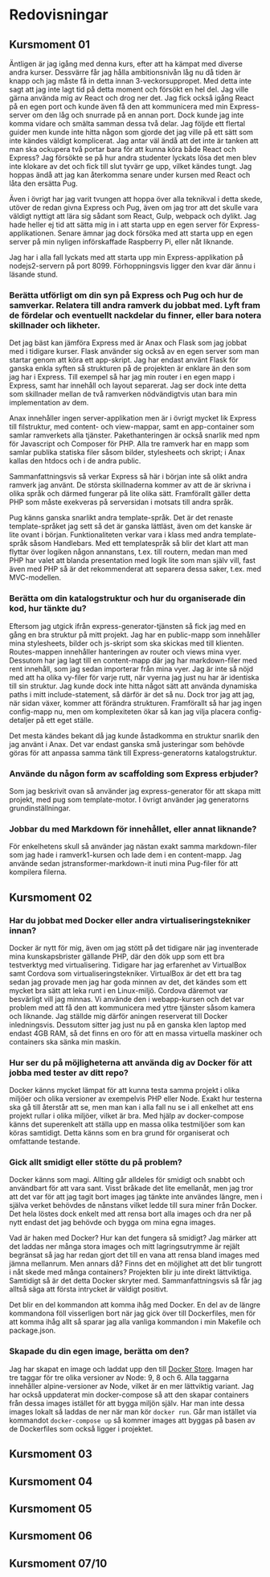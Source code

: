 Redovisningar
=============

Kursmoment 01
------------

Äntligen är jag igång med denna kurs, efter att ha kämpat med diverse andra kurser. Dessvärre får jag hålla ambitionsnivån låg nu då tiden är knapp och jag måste få in detta innan 3-veckorsuppropet. Med detta inte sagt att jag inte lagt tid på detta moment och försökt en hel del. Jag ville gärna använda mig av React och drog ner det. Jag fick också igång React på en egen port och kunde även få den att kommunicera med min Express-server om den låg och snurrade på en annan port. Dock kunde jag inte komma vidare och smälta samman dessa två delar. Jag följde ett flertal guider men kunde inte hitta någon som gjorde det jag ville på ett sätt som inte kändes väldigt komplicerat. Jag antar väl ändå att det inte är tanken att man ska ockupera två portar bara för att kunna köra både React och Express? Jag försökte se på hur andra studenter lyckats lösa det men blev inte klokare av det och fick till slut tyvärr ge upp, vilket kändes tungt. Jag hoppas ändå att jag kan återkomma senare under kursen med React och låta den ersätta Pug.

Även i övrigt har jag varit tvungen att hoppa över alla teknikval i detta skede, utöver de redan givna Express och Pug, även om jag tror att det skulle vara väldigt nyttigt att lära sig sådant som React, Gulp, webpack och dylikt. Jag hade heller ej tid att sätta mig in i att starta upp en egen server för Express-applikationen. Senare ämnar jag dock försöka med att starta upp en egen server på min nyligen införskaffade Raspberry Pi, eller nåt liknande.

Jag har i alla fall lyckats med att starta upp min Express-applikation på nodejs2-servern på port 8099. Förhoppningsvis ligger den kvar där ännu i läsande stund.

### Berätta utförligt om din syn på Express och Pug och hur de samverkar. Relatera till andra ramverk du jobbat med. Lyft fram de fördelar och eventuellt nackdelar du finner, eller bara notera skillnader och likheter.
Det jag bäst kan jämföra Express med är Anax och Flask som jag jobbat med i tidigare kurser. Flask använder sig också av en egen server som man startar genom att köra ett app-skript. Jag har endast använt Flask för ganska enkla syften så strukturen på de projekten är enklare än den som jag har i Express. Till exempel så har jag min router i en egen mapp i Express, samt har innehåll och layout separerat. Jag ser dock inte detta som skillnader mellan de två ramverken nödvändigtvis utan bara min implementation av dem.

Anax innehåller ingen server-applikation men är i övrigt mycket lik Express till filstruktur, med content- och view-mappar, samt en app-container som samlar ramverkets alla tjänster. Pakethanteringen är också snarlik med npm för Javascript och Composer för PHP. Alla tre ramverk har en mapp som samlar publika statiska filer såsom bilder, stylesheets och skript; i Anax kallas den htdocs och i de andra public.

Sammanfattningsvis så verkar Express så här i början inte så olikt andra ramverk jag använt. De största skillnaderna kommer av att de är skrivna i olika språk och därmed fungerar på lite olika sätt. Framförallt gäller detta PHP som måste exekveras på serversidan i motsats till andra språk.

Pug känns ganska snarlikt andra template-språk. Det är det renaste template-språket jag sett så det är ganska lättläst, även om det kanske är lite ovant i början. Funktionaliteten verkar vara i klass med andra template-språk såsom Handlebars. Med ett templatespråk så blir det klart att man flyttar över logiken någon annanstans, t.ex. till routern, medan man med PHP har valet att blanda presentation med logik lite som man själv vill, fast även med PHP så är det rekommenderat att separera dessa saker, t.ex. med MVC-modellen.

### Berätta om din katalogstruktur och hur du organiserade din kod, hur tänkte du?
Eftersom jag utgick ifrån express-generator-tjänsten så fick jag med en gång en bra struktur på mitt projekt. Jag har en public-mapp som innehåller mina stylesheets, bilder och js-skript som ska skickas med till klienten. Routes-mappen innehåller hanteringen av router och views mina vyer. Dessutom har jag lagt till en content-mapp där jag har markdown-filer med rent innehåll, som jag sedan importerar från mina vyer. Jag är inte så nöjd med att ha olika vy-filer för varje rutt, när vyerna jag just nu har är identiska till sin struktur. Jag kunde dock inte hitta något sätt att använda dynamiska paths i mitt include-statement, så därför är det så nu. Dock tror jag att jag, när sidan växer, kommer att förändra strukturen. Framförallt så har jag ingen config-mapp nu, men om komplexiteten ökar så kan jag vilja placera config-detaljer på ett eget ställe.

Det mesta kändes bekant då jag kunde åstadkomma en struktur snarlik den jag använt i Anax. Det var endast ganska små justeringar som behövde göras för att anpassa samma tänk till Express-generatorns katalogstruktur.

### Använde du någon form av scaffolding som Express erbjuder?
Som jag beskrivit ovan så använder jag express-generator för att skapa mitt projekt, med pug som template-motor. I övrigt använder jag generatorns grundinställningar.

### Jobbar du med Markdown för innehållet, eller annat liknande?
För enkelhetens skull så använder jag nästan exakt samma markdown-filer som jag hade i ramverk1-kursen och lade dem i en content-mapp. Jag använde sedan jstransformer-markdown-it inuti mina Pug-filer för att kompilera filerna.



Kursmoment 02
-------------

### Har du jobbat med Docker eller andra virtualiseringstekniker innan?
Docker är nytt för mig, även om jag stött på det tidigare när jag inventerade mina kunskapsbrister gällande PHP, där den dök upp som ett bra testverktyg med virtualisering. Tidigare har jag erfarenhet av VirtualBox samt Cordova som virtualiseringstekniker. VirtualBox är det ett bra tag sedan jag provade men jag har goda minnen av det, det kändes som ett mycket bra sätt att leka runt i en Linux-miljö. Cordova däremot var besvärligt vill jag minnas. Vi använde den i webapp-kursen och det var problem med att få den att kommunicera med yttre tjänster såsom kamera och liknande. Jag ställde mig därför aningen reserverat till Docker inledningsvis. Dessutom sitter jag just nu på en ganska klen laptop med endast 4GB RAM, så det finns en oro för att en massa virtuella maskiner och containers ska sänka min maskin.


### Hur ser du på möjligheterna att använda dig av Docker för att jobba med tester av ditt repo?
Docker känns mycket lämpat för att kunna testa samma projekt i olika miljöer och olika versioner av exempelvis PHP eller Node. Exakt hur testerna ska gå till återstår att se, men man kan i alla fall nu se i all enkelhet att ens projekt rullar i olika miljöer, vilket är bra. Med hjälp av docker-compose känns det superenkelt att ställa upp en massa olika testmiljöer som kan köras samtidigt. Detta känns som en bra grund för organiserat och omfattande testande.


### Gick allt smidigt eller stötte du på problem?
Docker känns som magi. Allting går alldeles för smidigt och snabbt och användbart för att vara sant. Visst bråkade det lite emellanåt, men jag tror att det var för att jag tagit bort images jag tänkte inte användes längre, men i själva verket behövdes de nånstans vilket ledde till sura miner från Docker. Det hela löstes dock enkelt med att rensa bort alla images och dra ner på nytt endast det jag behövde och bygga om mina egna images.

Vad är haken med Docker? Hur kan det fungera så smidigt? Jag märker att det laddas ner många stora images och mitt lagringsutrymme är rejält begränsat så jag har redan gjort det till en vana att rensa bland images med jämna mellanrum. Men annars då? Finns det en möjlighet att det blir tungrott i nåt skede med många containers? Projekten blir ju inte direkt lättviktiga. Samtidigt så är det detta Docker skryter med. Sammanfattningsvis så får jag alltså säga att första intrycket är väldigt positivt.

Det blir en del kommandon att komma ihåg med Docker. En del av de längre kommandona föll visserligen bort när jag gick över till Dockerfiles, men för att komma ihåg allt så sparar jag alla vanliga kommandon i min Makefile och package.json.


### Skapade du din egen image, berätta om den?
Jag har skapat en image och laddat upp den till [Docker Store](https://store.docker.com/community/images/emsa16/ramverk2-me). Imagen har tre taggar för tre olika versioner av Node: 9, 8 och 6. Alla taggarna innehåller alpine-versioner av Node, vilket är en mer lättviktig variant. Jag har också uppdaterat min docker-compose så att den skapar containers från dessa images istället för att bygga miljön själv. Har man inte dessa images lokalt så laddas de ner när man kör `docker run`. Går man istället via kommandot `docker-compose up` så kommer images att byggas på basen av de Dockerfiles som också ligger i projektet.



Kursmoment 03
-------------

Kursmoment 04
-------------

Kursmoment 05
-------------

Kursmoment 06
-------------

Kursmoment 07/10
-------------
